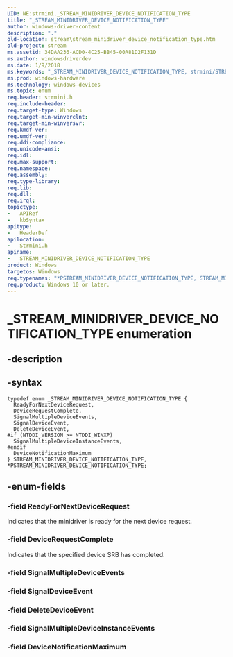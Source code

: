 ```yaml
---
UID: NE:strmini._STREAM_MINIDRIVER_DEVICE_NOTIFICATION_TYPE
title: "_STREAM_MINIDRIVER_DEVICE_NOTIFICATION_TYPE"
author: windows-driver-content
description: "."
old-location: stream\stream_minidriver_device_notification_type.htm
old-project: stream
ms.assetid: 34DAA236-ACD0-4C25-BB45-00A81D2F131D
ms.author: windowsdriverdev
ms.date: 1/9/2018
ms.keywords: "_STREAM_MINIDRIVER_DEVICE_NOTIFICATION_TYPE, strmini/STREAM_MINIDRIVER_DEVICE_NOTIFICATION_TYPE, STREAM_MINIDRIVER_DEVICE_NOTIFICATION_TYPE enumeration [Streaming Media Devices], *PSTREAM_MINIDRIVER_DEVICE_NOTIFICATION_TYPE, strmini/DeleteDeviceEvent, DeleteDeviceEvent, strmini/SignalMultipleDeviceInstanceEvents, strmini/ReadyForNextDeviceRequest, SignalDeviceEvent, PSTREAM_MINIDRIVER_DEVICE_NOTIFICATION_TYPE, STREAM_MINIDRIVER_DEVICE_NOTIFICATION_TYPE, stream.stream_minidriver_device_notification_type, strmini/DeviceRequestComplete, ReadyForNextDeviceRequest, strmini/SignalDeviceEvent, strmini/SignalMultipleDeviceEvents, SignalMultipleDeviceEvents, PSTREAM_MINIDRIVER_DEVICE_NOTIFICATION_TYPE enumeration pointer [Streaming Media Devices], DeviceNotificationMaximum, SignalMultipleDeviceInstanceEvents, strmini/PSTREAM_MINIDRIVER_DEVICE_NOTIFICATION_TYPE, DeviceRequestComplete, strmini/DeviceNotificationMaximum"
ms.prod: windows-hardware
ms.technology: windows-devices
ms.topic: enum
req.header: strmini.h
req.include-header: 
req.target-type: Windows
req.target-min-winverclnt: 
req.target-min-winversvr: 
req.kmdf-ver: 
req.umdf-ver: 
req.ddi-compliance: 
req.unicode-ansi: 
req.idl: 
req.max-support: 
req.namespace: 
req.assembly: 
req.type-library: 
req.lib: 
req.dll: 
req.irql: 
topictype:
-	APIRef
-	kbSyntax
apitype:
-	HeaderDef
apilocation:
-	Strmini.h
apiname:
-	STREAM_MINIDRIVER_DEVICE_NOTIFICATION_TYPE
product: Windows
targetos: Windows
req.typenames: "*PSTREAM_MINIDRIVER_DEVICE_NOTIFICATION_TYPE, STREAM_MINIDRIVER_DEVICE_NOTIFICATION_TYPE"
req.product: Windows 10 or later.
---
```


# _STREAM_MINIDRIVER_DEVICE_NOTIFICATION_TYPE enumeration


## -description





## -syntax


````
typedef enum _STREAM_MINIDRIVER_DEVICE_NOTIFICATION_TYPE { 
  ReadyForNextDeviceRequest,
  DeviceRequestComplete,
  SignalMultipleDeviceEvents,
  SignalDeviceEvent,
  DeleteDeviceEvent,
#if (NTDDI_VERSION >= NTDDI_WINXP)
  SignalMultipleDeviceInstanceEvents,
#endif 
  DeviceNotificationMaximum
} STREAM_MINIDRIVER_DEVICE_NOTIFICATION_TYPE, *PSTREAM_MINIDRIVER_DEVICE_NOTIFICATION_TYPE;
````


## -enum-fields




### -field ReadyForNextDeviceRequest

Indicates that the minidriver is ready for the next device request.


### -field DeviceRequestComplete

Indicates that the specified device SRB has completed.


### -field SignalMultipleDeviceEvents


### -field SignalDeviceEvent


### -field DeleteDeviceEvent


### -field SignalMultipleDeviceInstanceEvents


### -field DeviceNotificationMaximum

